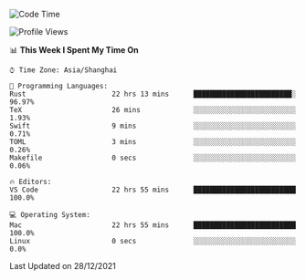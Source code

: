 <!--START_SECTION:waka-->
![Code Time](http://img.shields.io/badge/Code%20Time-862%20hrs%203%20mins-blue)

![Profile Views](http://img.shields.io/badge/Profile%20Views-11-blue)

📊 **This Week I Spent My Time On** 

```text
⌚︎ Time Zone: Asia/Shanghai

💬 Programming Languages: 
Rust                     22 hrs 13 mins      ████████████████████████░   96.97% 
TeX                      26 mins             ░░░░░░░░░░░░░░░░░░░░░░░░░   1.93% 
Swift                    9 mins              ░░░░░░░░░░░░░░░░░░░░░░░░░   0.71% 
TOML                     3 mins              ░░░░░░░░░░░░░░░░░░░░░░░░░   0.26% 
Makefile                 0 secs              ░░░░░░░░░░░░░░░░░░░░░░░░░   0.06%

🔥 Editors: 
VS Code                  22 hrs 55 mins      █████████████████████████   100.0%

💻 Operating System: 
Mac                      22 hrs 55 mins      █████████████████████████   100.0% 
Linux                    0 secs              ░░░░░░░░░░░░░░░░░░░░░░░░░   0.0%

```


 Last Updated on 28/12/2021
<!--END_SECTION:waka-->
